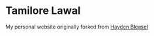 # Tamilore Lawal

My personal website originally forked from [Hayden Bleasel](https://github.com/haydenbleasel/website) 

